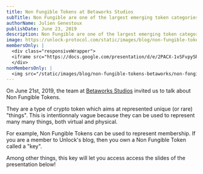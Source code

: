 ```yaml
---
title: Non Fungible Tokens at Betaworks Studios
subTitle: Non Fungible are one of the largest emerging token categories in the crypto asset world.
authorName: Julien Genestoux
publishDate: June 23, 2019
description: Non Fungible are one of the largest emerging token categories in the crypto asset world. We presented an intro to them at Betaworks Studios!
image: https://unlock-protocol.com/static/images/blog/non-fungible-tokens-betaworks/non-fongible-tokens-betaworks.png
membersOnly: |
  <div class="responsiveWrapper">
  <iframe src="https://docs.google.com/presentation/d/e/2PACX-1vSFvpySR7seFBpTHXp-Kj6Zh4lImruyZ38iUI2grCTeUh2ErngKCTpXRDMSrwxh4VqbVy6JaY2X8H7P/embed?start=false&loop=false&delayms=3000" frameBorder="0" width="960" height="569" allowFullScreen="true" mozallowFullScreen="true" webkitallowFullScreen="true"></iframe>
  </div>
nonMembersOnly: |
  <img src="/static/images/blog/non-fungible-tokens-betaworks/non-fongible-tokens-betaworks-locked.png" />
---
```


On June 21st, 2019, the team at [Betaworks Studios](https://betaworks-studios.com/) invited us to talk about Non Fungible Tokens.

They are a type of crypto token which aims at represented unique (or rare) "things". This is intentionnaly vague because they can be used to represent many many things, both virtual and physical.

For example, Non Fungible Tokens can be used to represent membership. If you are a member to Unlock's blog, then you own a Non Fungible Token called a "key".

Among other things, this key will let you access access the slides of the presentation below!
